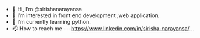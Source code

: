 - 👋 Hi, I’m @sirishanarayansa
- 👀 I’m interested in front end development ,web application.
- 🌱 I’m currently learning python.
- 📫 How to reach me ---https://www.linkedin.com/in/sirisha-narayansa/...

<!---
sirishanarayansa/sirishanarayansa is a ✨ special ✨ repository because its `README.md` (this file) appears on your GitHub profile.
You can click the Preview link to take a look at your changes.
--->
